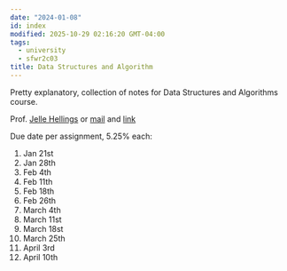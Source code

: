 ```yaml
---
date: "2024-01-08"
id: index
modified: 2025-10-29 02:16:20 GMT-04:00
tags:
  - university
  - sfwr2c03
title: Data Structures and Algorithm
---
```


Pretty explanatory, collection of notes for Data Structures and Algorithms course.

Prof. [Jelle Hellings](https://jhellings.nl) or [mail](mailto:jhellings@mcmaster.ca) and [link](https://avenue.cllmcmaster.ca/d2l/home/598208)

Due date per assignment, 5.25% each:

1. Jan 21st
2. Jan 28th
3. Feb 4th
4. Feb 11th
5. Feb 18th
6. Feb 26th
7. March 4th
8. March 11st
9. March 18st
10. March 25th
11. April 3rd
12. April 10th
